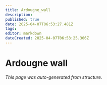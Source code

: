 ```yaml
---
title: Ardougne_wall
description: 
published: true
date: 2025-04-07T06:53:27.481Z
tags: 
editor: markdown
dateCreated: 2025-04-07T06:53:25.306Z
---
```


# Ardougne wall

*This page was auto-generated from structure.*